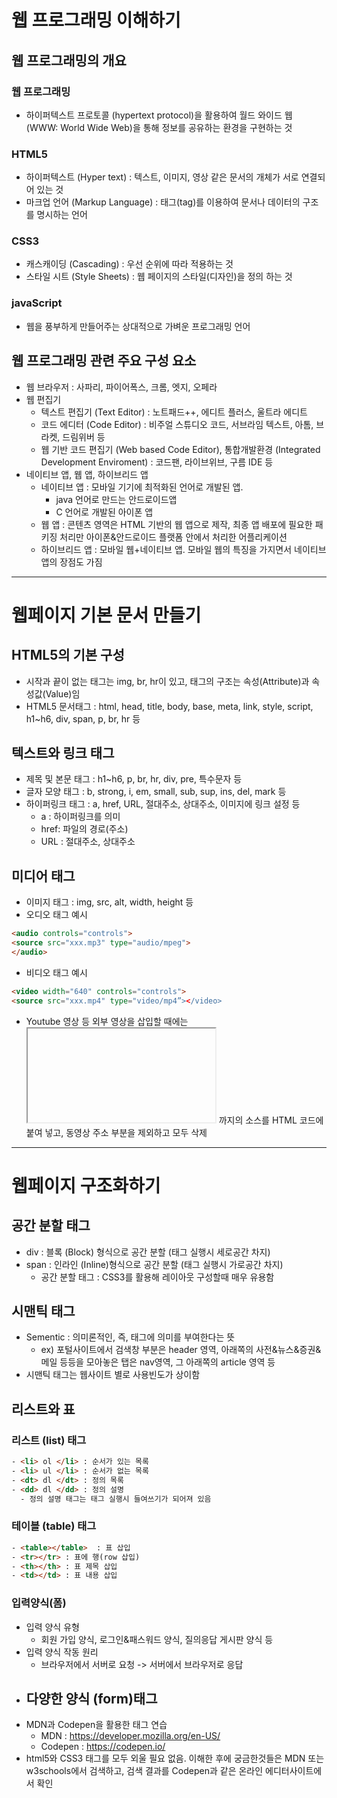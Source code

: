 # 웹 프로그래밍 이해하기
## 웹 프로그래밍의 개요
### 웹 프로그래밍
- 하이퍼텍스트 프로토콜 (hypertext protocol)을 활용하여 월드 와이드 웹 (WWW: World Wide Web)을 통해 정보를 공유하는 환경을 구현하는 것
### HTML5
- 하이퍼텍스트 (Hyper text) : 텍스트, 이미지, 영상 같은 문서의 개체가 서로 연결되어 있는 것
- 마크업 언어 (Markup Language) : 태그(tag)를 이용하여 문서나 데이터의 구조를 명시하는 언어
### CSS3
- 캐스캐이딩 (Cascading) : 우선 순위에 따라 적용하는 것
- 스타일 시트 (Style Sheets) : 웹 페이지의 스타일(디자인)을 정의 하는 것
### javaScript
- 웹을 풍부하게 만들어주는 상대적으로 가벼운 프로그래밍 언어

## 웹 프로그래밍 관련 주요 구성 요소
- 웹 브라우저 : 사파리, 파이어폭스, 크롬, 엣지, 오페라 
- 웹 편집기
  - 텍스트 편집기 (Text Editor) : 노트패드++, 에디트 플러스, 울트라 에디트
  - 코드 에디터 (Code Editor) : 비주얼 스튜디오 코드, 서브라임 텍스트, 아톰, 브라켓, 드림위버 등
  - 웹 기반 코드 편집기 (Web based Code Editor), 통합개발환경 (Integrated Development Enviroment) : 코드팬, 라이브위브, 구름 IDE 등
- 네이티브 앱, 웹 앱, 하이브리드 앱
  - 네이티브 앱 : 모바일 기기에 최적화된 언어로 개발된 앱. 
    - java 언어로 만드는 안드로이드앱
    - C 언어로 개발된 아이폰 앱
  - 웹 앱 : 콘텐츠 영역은 HTML 기반의 웹 앱으로 제작, 최종 앱 배포에 필요한 패키징 처리만 아이폰&안드로이드 플랫폼 안에서 처리한 어플리케이션
  - 하이브리드 앱 : 모바일 웹+네이티브 앱. 모바일 웹의 특징을 가지면서 네이티브 앱의 장점도 가짐   
---

# 웹페이지 기본 문서 만들기
## HTML5의 기본 구성
- 시작과 끝이 없는 태그는 img, br, hr이 있고, 태그의 구조는 속성(Attribute)과 속성값(Value)임
- HTML5 문서태그 : html, head, title, body, base, meta, link, style, script, h1~h6, div, span, p, br, hr 등
## 텍스트와 링크 태그
- 제목 및 본문 태그 : h1~h6, p, br, hr, div, pre, 특수문자 등
- 글자 모양 태그 : b, strong, i, em, small, sub, sup, ins, del, mark 등
- 하이퍼링크 태그 : a, href, URL, 절대주소, 상대주소, 이미지에 링크 설정 등
  - a : 하이퍼링크를 의미
  - href: 파일의 경로(주소)
  - URL : 절대주소, 상대주소
## 미디어 태그
- 이미지 태그 : img, src, alt, width, height 등
- 오디오 태그 예시
```html
<audio controls="controls">
<source src="xxx.mp3" type="audio/mpeg"> 
</audio>
```
- 비디오 태그 예시
```html
<video width="640" controls="controls">
<source src="xxx.mp4" type="video/mp4”></video>
```                             
- Youtube 영상 등 외부 영상을 삽입할 때에는 <iframe> ……</iframe> 까지의 소스를 HTML 코드에 붙여 넣고, 동영상 주소 부분을 제외하고 모두 삭제
---
# 웹페이지 구조화하기
## 공간 분할 태그
- div : 블록 (Block) 형식으로 공간 분할 (태그 실행시 세로공간 차지)
- span : 인라인 (Inline)형식으로 공간 분할 (태그 실행시 가로공간 차지)
  - 공간 분할 태그 : CSS3를 활용해 레이아웃 구성할때 매우 유용함
## 시맨틱 태그
- Sementic : 의미론적인, 즉, 태그에 의미를 부여한다는 뜻
  - ex) 포털사이트에서 검색창 부분은 header 영역, 아래쪽의 사전&뉴스&증권&메일 등등을 모아놓은 탭은 nav영역, 그 아래쪽의 article 영역 등
- 시맨틱 태그는 웹사이트 별로 사용빈도가 상이함
## 리스트와 표
### 리스트 (list) 태그
```html
- <li> ol </li> : 순서가 있는 목록
- <li> ul </li> : 순서가 없는 목록
- <dt> dl </dt> : 정의 목록
- <dd> dl </dd> : 정의 설명
  - 정의 설명 태그는 태그 실행시 들여쓰기가 되어져 있음 
```
### 테이블 (table) 태그
```html
- <table></table>  : 표 삽입
- <tr></tr> : 표에 행(row 삽입)
- <th></th> : 표 제목 삽입
- <td></td> : 표 내용 삽입
```
### 입력양식(폼)
- 입력 양식 유형
  - 회원 가입 양식, 로그인&패스워드 양식, 질의응답 게시판 양식 등
- 입력 양식 작동 원리
  - 브라우저에서 서버로 요청 -> 서버에서 브라우저로 응답  
- 다양한 양식 (form)태그
  -  
- MDN과 Codepen을 활용한 태그 연습
  - MDN : https://developer.mozilla.org/en-US/
  - Codepen : https://codepen.io/
- html5와 CSS3 태그를 모두 외울 필요 없음. 이해한 후에 궁금한것들은 MDN 또는 w3schools에서 검색하고, 검색 결과를 Codepen과 같은 온라인 에디터사이트에서 확인
